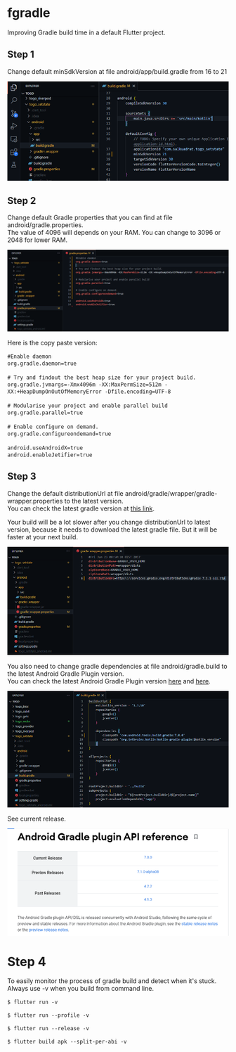 # fgradle
Improving Gradle build time in a default Flutter project.

## Step 1

Change default minSdkVersion at file android/app/build.gradle from 16 to 21

![](1.png)


## Step 2

Change default Gradle properties that you can find at file android/gradle.properties.\
The value of 4096 will depends on your RAM. You can change to 3096 or 2048 for lower RAM.

![](2.png)

Here is the copy paste version:

```
#Enable daemon
org.gradle.daemon=true

# Try and findout the best heap size for your project build.
org.gradle.jvmargs=-Xmx4096m -XX:MaxPermSize=512m -XX:+HeapDumpOnOutOfMemoryError -Dfile.encoding=UTF-8

# Modularise your project and enable parallel build
org.gradle.parallel=true

# Enable configure on demand.
org.gradle.configureondemand=true

android.useAndroidX=true
android.enableJetifier=true
```

## Step 3

Change the default distributionUrl at file android/gradle/wrapper/gradle-wrapper.properties to the latest version.\
You can check the latest gradle version at [this link](https://gradle.org/releases/).

Your build will be a lot slower after you change distributionUrl to latest version, because it needs to download the latest gradle file. But it will be faster at your next build.

![](3.png)

You also need to change gradle dependencies at file android/gradle.build to the latest Android Gradle Plugin version.\
You can check the latest Android Gradle Plugin version [here](https://developer.android.com/studio/releases/gradle-plugin) and [here](https://developer.android.com/reference/tools/gradle-api?hl=BG).

![](4.png)

See current release.

![](5.png)

# Step 4

To easily monitor the process of gradle build and detect when it's stuck. Always use -v when you build from command line.

```
$ flutter run -v
```

```
$ flutter run --profile -v
```

```
$ flutter run --release -v
```

```
$ flutter build apk --split-per-abi -v
```
